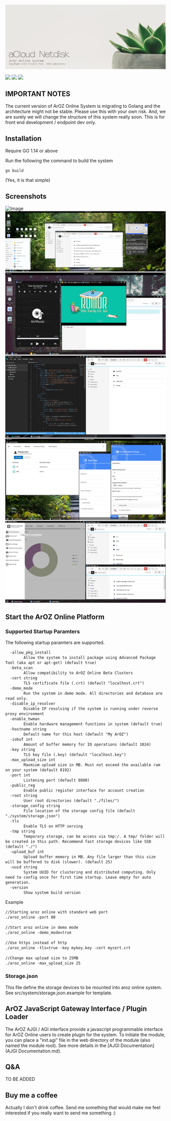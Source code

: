 ![Image](img/banner.png?raw=true)

<img src="https://img.shields.io/badge/License-Open%20Source-blue"> <img src="https://img.shields.io/badge/Device-Raspberry%20Pi%203B%2B%20%2F%204B-red"> <img src="https://img.shields.io/badge/Made%20In%20Hong%20Kong-香港開發-blueviolet">

## IMPORTANT NOTES
The current version of ArOZ Online System is migrating to Golang and the architecture might not be stable.
Please use this with your own risk. And, we are surely we will change the structure of this system really soon.
This is for front end development / endpoint dev only.

## Installation
Require GO 1.14 or above

Run the following the command to build the system

```
go build
```
(Yes, it is that simple)

## Screenshots
![Image](img/screenshots/1.png?raw=true)
![Image](img/screenshots/2.png?raw=true)
![Image](img/screenshots/3.png?raw=true)
![Image](img/screenshots/4.png?raw=true)
![Image](img/screenshots/5.png?raw=true)
![Image](img/screenshots/6.png?raw=true)

## Start the ArOZ Online Platform

### Supported Startup Paramters
The following startup paramters are supported.
```
  -allow_pkg_install
        Allow the system to install package using Advanced Package Tool (aka apt or apt-get) (default true)
  -beta_scan
        Allow compatibility to ArOZ Online Beta Clusters
  -cert string
        TLS certificate file (.crt) (default "localhost.crt")
  -demo_mode
        Run the system in demo mode. All directories and database are read only.
  -disable_ip_resolver
        Disable IP resolving if the system is running under reverse proxy environment
  -enable_hwman
        Enable hardware management functions in system (default true)
  -hostname string
        Default name for this host (default "My ArOZ")
  -iobuf int
        Amount of buffer memory for IO operations (default 1024)
  -key string
        TLS key file (.key) (default "localhost.key")
  -max_upload_size int
        Maxmium upload size in MB. Must not exceed the available ram on your system (default 8192)
  -port int
        Listening port (default 8080)
  -public_reg
        Enable public register interface for account creation
  -root string
        User root directories (default "./files/")
  -storage_config string
        File location of the storage config file (default "./system/storage.json")
  -tls
        Enable TLS on HTTP serving
  -tmp string
        Temporary storage, can be access via tmp:/. A tmp/ folder will be created in this path. Recommend fast storage devices like SSD (default "./")
  -upload_buf int
        Upload buffer memory in MB. Any file larger than this size will be buffered to disk (slower). (default 25)
  -uuid string
        System UUID for clustering and distributed computing. Only need to config once for first time startup. Leave empty for auto generation.
  -version
        Show system build version
```

Example
```
//Starting aroz online with standard web port
./aroz_online -port 80

//Start aroz online in demo mode
./aroz_online -demo_mode=true

//Use https instead of http 
./aroz_online -tls=true -key mykey.key -cert mycert.crt

//Change max upload size to 25MB
./aroz_online -max_upload_size 25

```

### Storage.json
This file define the storage devices to be mounted into aroz online system. See src/system/storage.json.example for template.


## ArOZ JavaScript Gateway Interface / Plugin Loader
The ArOZ AJGI / AGI interface provide a javascript programmable interface for ArOZ Online users to create 
plugin for the system. To initiate the module, you can place a "init.agi" file in the web directory of the module
(also named the module root). See more details in the [AJGI Documentation](AJGI Documentation.md).


## Q&A
TO BE ADDED

## Buy me a coffee
Actually I don't drink coffee.
Send me something that would make me feel interested if you really want to send me something :)
